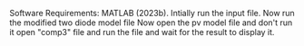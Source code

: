 Software Requirements: MATLAB (2023b).
Intially run the input file.
Now run the modified two diode model file 
Now open the pv model file and don't run it
open "comp3" file and run the file and wait for the result to display it. 
